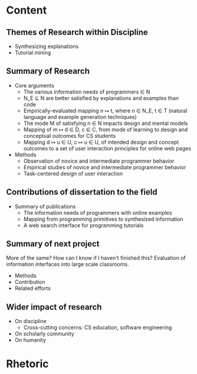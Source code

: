# Content

## Themes of Research within Discipline
* Synthesizing explanations
* Tutorial mining

## Summary of Research
* Core arguments
    * The various information needs of programmers ∈ N
    * N_E ⊆ N are better satisfied by explanations and examples than code
    * Empirically-evaluated mapping n ↦ t, where n ∈ N_E, t ∈ T (natural language and example generation techniques)
    * The mode M of satisfying n ∈ N impacts design and mental models
    * Mapping of m ↦ d ∈ D, c ∈ C, from mode of learning to design and conceptual outcomes for CS students
    * Mapping d ↦ u ∈ U, c ↦ u ∈ U, of intended design and concept outcomes to a set of user interaction principles for online web pages
* Methods
    * Observation of novice and intermediate programmer behavior
    * Empirical studies of novice and intermediate programmer behavior
    * Task-centered design of user interaction

## Contributions of dissertation to the field
* Summary of publications
    * The information needs of programmers with online examples
    * Mapping from programming primitives to synthesized information
    * A web search interface for programming tutorials

## Summary of next project
More of the same?  How can I know if I haven't finished this?
Evaluation of information interfaces into large scale classrooms.
* Methods
* Contribution
* Related efforts

## Wider impact of research
* On discipline
    * Cross-cutting concerns: CS education, software engineering
* On scholarly community
* On humanity

# Rhetoric

